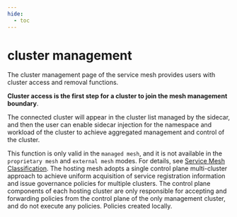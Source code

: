 ```yaml
---
hide:
  - toc
---
```


# cluster management

The cluster management page of the service mesh provides users with cluster access and removal functions.

**Cluster access is the first step for a cluster to join the mesh management boundary**.

The connected cluster will appear in the cluster list managed by the sidecar, and then the user can enable sidecar injection for the namespace and workload of the cluster to achieve aggregated management and control of the cluster.

This function is only valid in the `managed mesh`, and it is not available in the `proprietary mesh` and `external mesh` modes. For details, see [Service Mesh Classification](../service-mesh/README.md).
The hosting mesh adopts a single control plane multi-cluster approach to achieve uniform acquisition of service registration information and issue governance policies for multiple clusters. The control plane components of each hosting cluster are only responsible for accepting and forwarding policies from the control plane of the only management cluster, and do not execute any policies. Policies created locally.